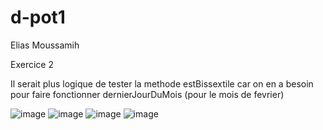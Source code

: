 # d-pot1
Elias Moussamih

Exercice 2

Il serait plus logique de tester la methode estBissextile car on en a besoin pour faire fonctionner dernierJourDuMois (pour le mois de fevrier)

![image](https://user-images.githubusercontent.com/128966201/230571745-a8bd16e4-f429-479f-ae62-196c18e8593d.png)
![image](https://user-images.githubusercontent.com/128966201/230571796-42b1f4d5-ba57-4197-bc58-d08ba75e1671.png)
![image](https://user-images.githubusercontent.com/128966201/230571955-136ceede-d305-484c-bcc1-6b4f549fab7b.png)
![image](https://user-images.githubusercontent.com/128966201/230571876-f6bb802d-199e-4245-8693-d0b9dbea8d1c.png)


